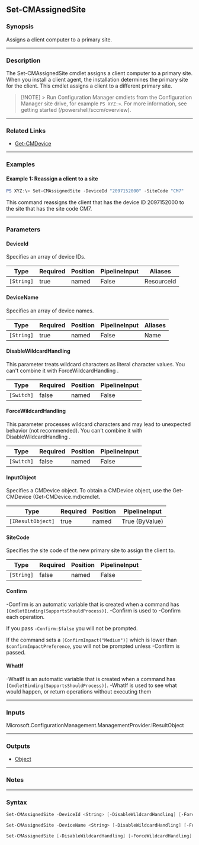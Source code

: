 Set-CMAssignedSite
------------------




### Synopsis
Assigns a client computer to a primary site.



---


### Description

The Set-CMAssignedSite cmdlet assigns a client computer to a primary site. When you install a client agent, the installation determines the primary site for the client. This cmdlet assigns a client to a different primary site.



> [!NOTE] > Run Configuration Manager cmdlets from the Configuration Manager site drive, for example `PS XYZ:>`. For more information, see getting started (/powershell/sccm/overview).



---


### Related Links
* [Get-CMDevice](Get-CMDevice)





---


### Examples
#### Example 1: Reassign a client to a site
```PowerShell
PS XYZ:\> Set-CMAssignedSite -DeviceId "2097152000" -SiteCode "CM7"
```
This command reassigns the client that has the device ID 2097152000 to the site that has the site code CM7.


---


### Parameters
#### **DeviceId**

Specifies an array of device IDs.






|Type      |Required|Position|PipelineInput|Aliases   |
|----------|--------|--------|-------------|----------|
|`[String]`|true    |named   |False        |ResourceId|



#### **DeviceName**

Specifies an array of device names.






|Type      |Required|Position|PipelineInput|Aliases|
|----------|--------|--------|-------------|-------|
|`[String]`|true    |named   |False        |Name   |



#### **DisableWildcardHandling**

This parameter treats wildcard characters as literal character values. You can't combine it with ForceWildcardHandling .






|Type      |Required|Position|PipelineInput|
|----------|--------|--------|-------------|
|`[Switch]`|false   |named   |False        |



#### **ForceWildcardHandling**

This parameter processes wildcard characters and may lead to unexpected behavior (not recommended). You can't combine it with DisableWildcardHandling .






|Type      |Required|Position|PipelineInput|
|----------|--------|--------|-------------|
|`[Switch]`|false   |named   |False        |



#### **InputObject**

Specifies a CMDevice object. To obtain a CMDevice object, use the Get-CMDevice (Get-CMDevice.md)cmdlet.






|Type             |Required|Position|PipelineInput |
|-----------------|--------|--------|--------------|
|`[IResultObject]`|true    |named   |True (ByValue)|



#### **SiteCode**

Specifies the site code of the new primary site to assign the client to.






|Type      |Required|Position|PipelineInput|
|----------|--------|--------|-------------|
|`[String]`|false   |named   |False        |



#### **Confirm**
-Confirm is an automatic variable that is created when a command has ```[CmdletBinding(SupportsShouldProcess)]```.
-Confirm is used to -Confirm each operation.

If you pass ```-Confirm:$false``` you will not be prompted.


If the command sets a ```[ConfirmImpact("Medium")]``` which is lower than ```$confirmImpactPreference```, you will not be prompted unless -Confirm is passed.

#### **WhatIf**
-WhatIf is an automatic variable that is created when a command has ```[CmdletBinding(SupportsShouldProcess)]```.
-WhatIf is used to see what would happen, or return operations without executing them


---


### Inputs
Microsoft.ConfigurationManagement.ManagementProvider.IResultObject





---


### Outputs
* [Object](https://learn.microsoft.com/en-us/dotnet/api/System.Object)






---


### Notes




---


### Syntax
```PowerShell
Set-CMAssignedSite -DeviceId <String> [-DisableWildcardHandling] [-ForceWildcardHandling] [-SiteCode <String>] [-Confirm] [-WhatIf] [<CommonParameters>]
```
```PowerShell
Set-CMAssignedSite -DeviceName <String> [-DisableWildcardHandling] [-ForceWildcardHandling] [-SiteCode <String>] [-Confirm] [-WhatIf] [<CommonParameters>]
```
```PowerShell
Set-CMAssignedSite [-DisableWildcardHandling] [-ForceWildcardHandling] -InputObject <IResultObject> [-SiteCode <String>] [-Confirm] [-WhatIf] [<CommonParameters>]
```
